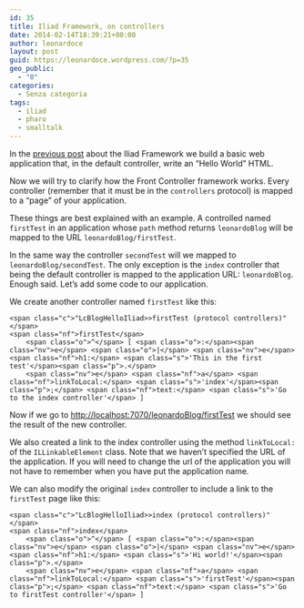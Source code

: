 ```yaml
---
id: 35
title: Iliad Framework, on controllers
date: 2014-02-14T18:39:21+00:00
author: leonardoce
layout: post
guid: https://leonardoce.wordpress.com/?p=35
geo_public:
  - "0"
categories:
  - Senza categoria
tags:
  - iliad
  - pharo
  - smalltalk
---
```

In the [previous post](http://leonardoce.github.io/programming/smalltalk/2014/02/13/iliad-lesson-one.html) about the Iliad Framework we build a basic web application that, in the default controller, write an &#8220;Hello World&#8221; HTML.

Now we will try to clarify how the Front Controller framework works. Every controller (remember that it must be in the `controllers` protocol) is mapped to a &#8220;page&#8221; of your application.

These things are best explained with an example. A controlled named `firstTest` in an application whose `path` method returns `leonardoBlog` will be mapped to the URL `leonardoBlog/firstTest`.

In the same way the controller `secondTest` will we mapped to `leonardoBlog/secondTest`. The only exception is the `index` controller that being the default controller is mapped to the application URL: `leonardoBlog`. Enough said. Let&#8217;s add some code to our application.

We create another controller named `firstTest` like this:

<div class="highlight">
  <pre><code class="language-smalltalk">&lt;span class="c">"LcBlogHelloIliad&gt;&gt;firstTest (protocol controllers)"&lt;/span>
&lt;span class="nf">firstTest&lt;/span>
    &lt;span class="o">^&lt;/span> [ &lt;span class="o">:&lt;/span>&lt;span class="nv">e&lt;/span> &lt;span class="o">|&lt;/span> &lt;span class="nv">e&lt;/span> &lt;span class="nf">h1:&lt;/span> &lt;span class="s">'This in the first test'&lt;/span>&lt;span class="p">.&lt;/span>
    &lt;span class="nv">e&lt;/span> &lt;span class="nf">a&lt;/span> &lt;span class="nf">linkToLocal:&lt;/span> &lt;span class="s">'index'&lt;/span>&lt;span class="p">;&lt;/span> &lt;span class="nf">text:&lt;/span> &lt;span class="s">'Go to the index controller'&lt;/span> ]</code></pre>
</div>

Now if we go to <http://localhost:7070/leonardoBlog/firstTest> we should see the result of the new controller.

We also created a link to the index controller using the method `linkToLocal:` of the `ILLinkableElement` class. Note that we haven&#8217;t specified the URL of the application. If you will need to change the url of the application you will not have to remember when you have put the application name.

We can also modify the original `index` controller to include a link to the `firstTest` page like this:

<div class="highlight">
  <pre><code class="language-smalltalk">&lt;span class="c">"LcBlogHelloIliad&gt;&gt;index (protocol controllers)"&lt;/span>
&lt;span class="nf">index&lt;/span>
    &lt;span class="o">^&lt;/span> [ &lt;span class="o">:&lt;/span>&lt;span class="nv">e&lt;/span> &lt;span class="o">|&lt;/span> &lt;span class="nv">e&lt;/span> &lt;span class="nf">h1:&lt;/span> &lt;span class="s">'Hi world!'&lt;/span>&lt;span class="p">.&lt;/span>
    &lt;span class="nv">e&lt;/span> &lt;span class="nf">a&lt;/span> &lt;span class="nf">linkToLocal:&lt;/span> &lt;span class="s">'firstTest'&lt;/span>&lt;span class="p">;&lt;/span> &lt;span class="nf">text:&lt;/span> &lt;span class="s">'Go to firstTest controller'&lt;/span> ]</code></pre>
</div>
